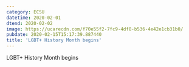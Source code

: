 ```yaml
---
category: ECSU
datetime: 2020-02-01
dtend: 2020-02-02
image: https://ucarecdn.com/f70e55f2-7fc9-4df8-b536-4e42e1cb31b0/
pubdate: 2020-02-15T15:17:39.887440
title: 'LGBT+ History Month begins'
---
```

LGBT+ History Month begins